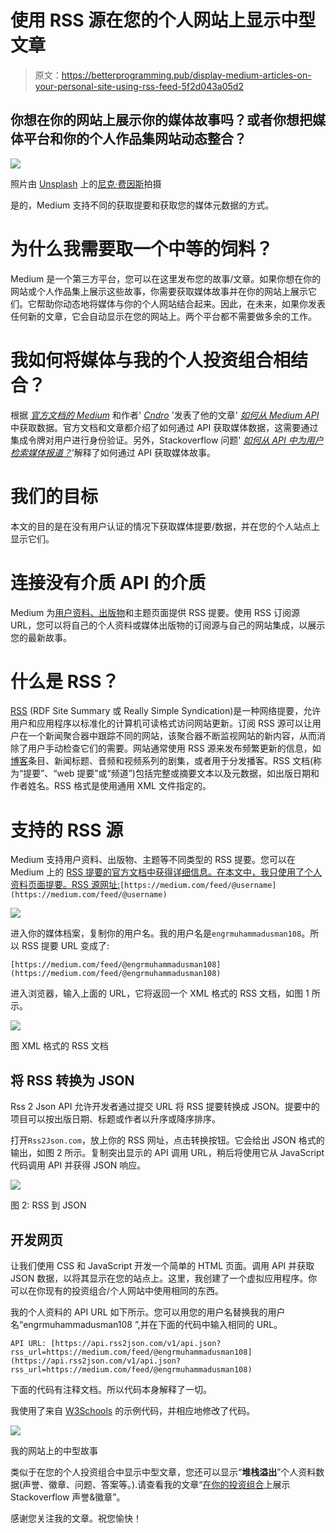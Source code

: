 # 使用 RSS 源在您的个人网站上显示中型文章

> 原文：<https://betterprogramming.pub/display-medium-articles-on-your-personal-site-using-rss-feed-5f2d043a05d2>

## 你想在你的网站上展示你的媒体故事吗？或者你想把媒体平台和你的个人作品集网站动态整合？

![](img/d6b4cc31b1464cc739a0564a474be7e3.png)

照片由 [Unsplash](https://unsplash.com?utm_source=medium&utm_medium=referral) 上的[尼克·费因斯](https://unsplash.com/@jannerboy62?utm_source=medium&utm_medium=referral)拍摄

是的，Medium 支持不同的获取提要和获取您的媒体元数据的方式。

# 为什么我需要取一个中等的饲料？

Medium 是一个第三方平台，您可以在这里发布您的故事/文章。如果你想在你的网站或个人作品集上展示这些故事，你需要获取媒体故事并在你的网站上展示它们。它帮助你动态地将媒体与你的个人网站结合起来。因此，在未来，如果你发表任何新的文章，它会自动显示在您的网站上。两个平台都不需要做多余的工作。

# 我如何将媒体与我的个人投资组合相结合？

根据 [*官方文档的 Medium*](https://github.com/Medium/medium-api-docs) 和作者' [*Cndro*](https://medium.com/@cndro) '发表了他的文章' [*如何从 Medium API*](https://medium.com/@cndro/how-to-get-data-from-medium-api-ca3b3a660a81) 中获取数据。官方文档和文章都介绍了如何通过 API 获取媒体数据，这需要通过集成令牌对用户进行身份验证。另外，Stackoverflow 问题' [*如何从 API 中为用户检索媒体报道？*](https://stackoverflow.com/questions/36097527/how-to-retrieve-medium-stories-for-a-user-from-the-api)’解释了如何通过 API 获取媒体故事。

# 我们的目标

本文的目的是在没有用户认证的情况下获取媒体提要/数据，并在您的个人站点上显示它们。

# 连接没有介质 API 的介质

Medium 为[用户资料、出版物](https://help.medium.com/hc/en-us/articles/214874118-Using-RSS-feeds-of-profiles-publications-and-topics)和主题页面提供 RSS 提要。使用 RSS 订阅源 URL，您可以将自己的个人资料或媒体出版物的订阅源与自己的网站集成，以展示您的最新故事。

# 什么是 RSS？

[RSS](https://en.wikipedia.org/wiki/RSS#cite_note-powers-2003-1-2) (RDF Site Summary 或 Really Simple Syndication)是一种网络提要，允许用户和应用程序以标准化的计算机可读格式访问网站更新。订阅 RSS 源可以让用户在一个新闻聚合器中跟踪不同的网站，该聚合器不断监视网站的新内容，从而消除了用户手动检查它们的需要。网站通常使用 RSS 源来发布频繁更新的信息，如[博客](https://en.wikipedia.org/wiki/Blog)条目、新闻标题、音频和视频系列的剧集，或者用于分发播客。RSS 文档(称为“提要”、“web 提要”或“频道”)包括完整或摘要文本以及元数据，如出版日期和作者姓名。RSS 格式是使用通用 XML 文件指定的。

# 支持的 RSS 源

Medium 支持用户资料、出版物、主题等不同类型的 RSS 提要。您可以在 Medium 上的 [RSS 提要的官方文档中获得详细信息。在本文中，我只使用了个人资料页面提要。RSS 源网址:](https://help.medium.com/hc/en-us/articles/214874118-Using-RSS-feeds-of-profiles-publications-and-topics)`[https://medium.com/feed/@username](https://medium.com/feed/@username)`

![](img/5ffc1162d52248086e9ca1d6ecd21445.png)

进入你的媒体档案，复制你的用户名。我的用户名是`engrmuhammadusman108`。所以 RSS 提要 URL 变成了:

```
[https://medium.com/feed/@engrmuhammadusman108](https://medium.com/feed/@engrmuhammadusman108)
```

进入浏览器，输入上面的 URL，它将返回一个 XML 格式的 RSS 文档，如图 1 所示。

![](img/e26b68f74bffe8f8ae62c8665cfa4d9f.png)

图 XML 格式的 RSS 文档

## 将 RSS 转换为 JSON

Rss 2 Json API 允许开发者通过提交 URL 将 RSS 提要转换成 JSON。提要中的项目可以按出版日期、标题或作者以升序或降序排序。

打开`Rss2Json.com`，放上你的 RSS 网址，点击转换按钮。它会给出 JSON 格式的输出，如图 2 所示。复制突出显示的 API 调用 URL，稍后将使用它从 JavaScript 代码调用 API 并获得 JSON 响应。

![](img/6a8325bf2581bc0ed41b781cae44bdcc.png)

图 2: RSS 到 JSON

## 开发网页

让我们使用 CSS 和 JavaScript 开发一个简单的 HTML 页面。调用 API 并获取 JSON 数据，以将其显示在您的站点上。这里，我创建了一个虚拟应用程序。你可以在你现有的投资组合/个人网站中使用相同的东西。

我的个人资料的 API URL 如下所示。您可以用您的用户名替换我的用户名“engrmuhammadusman108 ”,并在下面的代码中输入相同的 URL。

```
API URL: [https://api.rss2json.com/v1/api.json?rss_url=https://medium.com/feed/@engrmuhammadusman108](https://api.rss2json.com/v1/api.json?rss_url=https://medium.com/feed/@engrmuhammadusman108)
```

下面的代码有注释文档。所以代码本身解释了一切。

我使用了来自 [W3Schools](https://www.w3schools.com/howto/tryit.asp?filename=tryhow_js_todo) 的示例代码，并相应地修改了代码。

![](img/6b838582424e6b281788af504c6d2841.png)

我的网站上的中型故事

类似于在您的个人投资组合中显示中型文章，您还可以显示“**堆栈溢出**”个人资料数据(声誉、徽章、问题、答案等。).请查看我的文章“[在你的投资组合](https://engrmuhammadusman108.medium.com/displaying-stackoverflow-reputation-badges-on-your-portfolio-38df702d4c41)上展示 Stackoverflow 声誉&徽章”。

感谢您关注我的文章。祝您愉快！